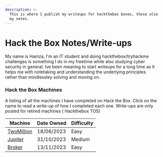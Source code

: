 ```yaml
---
description: >-
  This is where I publish my writeups for hackthebox boxes, these also serve as
  my notes.
---
```


# Hack the Box Notes/Write-ups

My name is Hamza, I'm an IT student and doing hackthebox/tryhackme challenges is something I do in my freetime while also studying cyber security in general. Ive been meaning to start writeups for a long time as it helps me with notetaking and understanding the underlying principles rather than mindlessley solving and moving on.

### Hack the Box Machines

A listing of all the machines I have completed on Hack the Box. Click on the name to read a write-up of how I completed each one. Write-ups are only posted for retired machines ( Hackthebox TOS)

| Machine                         | Date Owned | Difficulty |
| ------------------------------- | ---------- | ---------- |
| [TwoMillion](htb-twomillion.md) | 18/06/2023 | Easy       |
| [Jupiter](htb-jupiter.md)       | 31/10/2023 | Medium     |
| [Broker](htb-broker.md)         | 13/11/2023 | Easy       |
